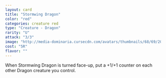 ```yaml
---
layout: card
title: "Stormwing Dragon"
color: "red"
categories: creature red
type: "Creature - Dragon"
rarity: "U"
attack: "3/3"
image: "http://media-dominaria.cursecdn.com/avatars/thumbnails/68/69/200/283/635612512920623700.png"
cost: "5R"
flavor: ""
---
```


When Stormwing Dragon is turned face-up, put a +1/+1 counter on each other Dragon creature you control.
